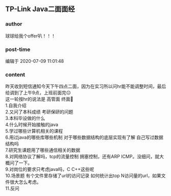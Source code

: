 ## TP-Link Java二面面经
### author 
球球给我个offer叭！！！
### post-time 

编辑于  2020-07-09 11:01:48
### content 
<div class="post-topic-des nc-post-content">
 昨天收到短信通知今天下午四点二面，因为在实习所以问hr能不能调整时间，最后给调到了上午9点，上班前面完😐
 <br/>
 这一轮按hr的说法是 高管面 终面🍜
 <br/>
 1.自我介绍
 <br/>
 2.又问了本科成绩 考研保研的问题
 <br/>
 3.本科毕设做的什么
 <br/>
 4.什么时候开始接触的java
 <br/>
 5.学过哪些计算机相关的课程
 <br/>
 6.用过java的哪些库哪些机制 对于哪些数据结构的底层实现有了解 自己写过数据结构吗
 <br/>
 7.研究生课题用了哪些通信相关的数据
 <br/>
 8.对网络协议了解吗，tcp的流量控制 拥塞控制，还有ARP ICMP。没细问，就大概问了一下。
 <br/>
 9.对岗位的要求只考虑java吗，C C++这些呢
 <br/>
 10.场景题 有个文件里存储了url的访问记录 如何统计出top N访问量的url，如果文件很大怎么考虑。
 <br/>
 11.反问
</div>
